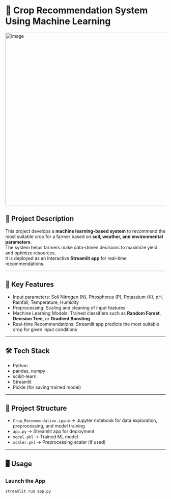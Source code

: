 # 🌾 Crop Recommendation System Using Machine Learning

<img width="1314" height="541" alt="image" src="https://github.com/user-attachments/assets/ceb902ea-de6e-4324-898a-6afb6b9e4676" />


## 📌 Project Description
This project develops a **machine learning-based system** to recommend the most suitable crop for a farmer based on **soil, weather, and environmental parameters**.  
The system helps farmers make data-driven decisions to maximize yield and optimize resources.  
It is deployed as an interactive **Streamlit app** for real-time recommendations.

---

## 🚀 Key Features
- Input parameters: Soil Nitrogen (N), Phosphorus (P), Potassium (K), pH, Rainfall, Temperature, Humidity  
- Preprocessing: Scaling and cleaning of input features  
- Machine Learning Models: Trained classifiers such as **Random Forest**, **Decision Tree**, or **Gradient Boosting**  
- Real-time Recommendations: Streamlit app predicts the most suitable crop for given input conditions  

---

## 🛠 Tech Stack
- Python  
- pandas, numpy  
- scikit-learn  
- Streamlit  
- Pickle (for saving trained model)

---

## 📂 Project Structure
- `Crop_Recommendation.ipynb` → Jupyter notebook for data exploration, preprocessing, and model training  
- `app.py` → Streamlit app for deployment  
- `model.pkl` → Trained ML model  
- `scaler.pkl` → Preprocessing scaler (if used)

---


## 🖥️ Usage
### Launch the App
```bash
streamlit run app.py
